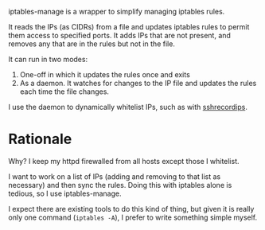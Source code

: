 iptables-manage is a wrapper to simplify managing iptables rules.

It reads the IPs (as CIDRs) from a file and updates iptables rules to
permit them access to specified ports. It adds IPs that are not present,
and removes any that are in the rules but not in the file.

It can run in two modes:

1. One-off in which it updates the rules once and exits
2. As a daemon. It watches for changes to the IP file and updates the rules
   each time the file changes.

I use the daemon to dynamically whitelist IPs, such as with
[sshrecordips](https://github.com/horgh/sshrecordips).


# Rationale
Why? I keep my httpd firewalled from all hosts except those I whitelist.

I want to work on a list of IPs (adding and removing to that list as
necessary) and then sync the rules. Doing this with iptables alone is
tedious, so I use iptables-manage.

I expect there are existing tools to do this kind of thing, but given it is
really only one command (`iptables -A`), I prefer to write something simple
myself.
